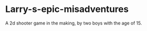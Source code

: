 Larry-s-epic-misadventures
==========================
A 2d shooter game in the making, by two boys with the age of 15.
